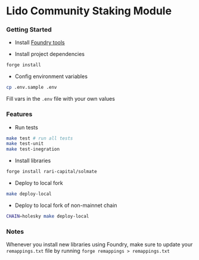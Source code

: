 # Lido Community Staking Module

### Getting Started

- Install [Foundry tools](https://book.getfoundry.sh/getting-started/installation)

- Install project dependencies

```bash
forge install
```

- Config environment variables

```bash
cp .env.sample .env
```

Fill vars in the `.env` file with your own values

### Features

- Run tests

```bash
make test # run all tests
make test-unit
make test-inegration
```

- Install libraries

```bash
forge install rari-capital/solmate
```

- Deploy to local fork

```bash
make deploy-local
```

- Deploy to local fork of non-mainnet chain

```bash
CHAIN=holesky make deploy-local
```

### Notes

Whenever you install new libraries using Foundry, make sure to update your
`remappings.txt` file by running `forge remappings > remappings.txt`
